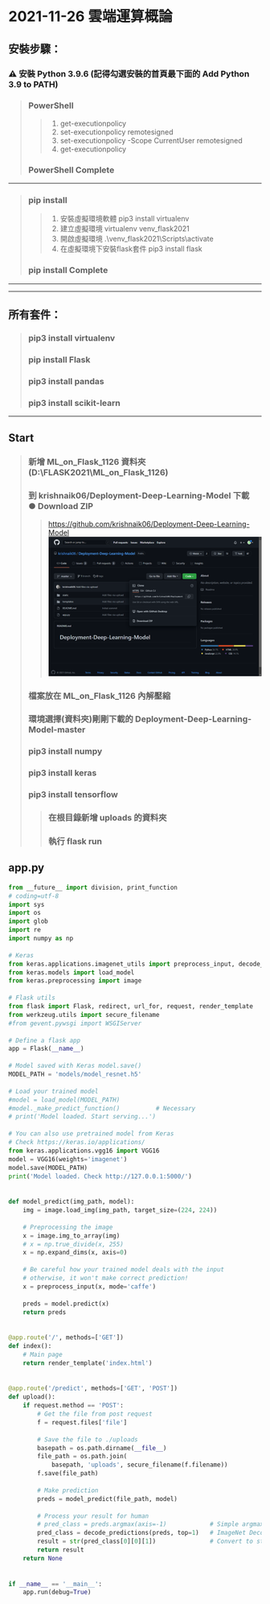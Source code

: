 # 2021-11-26 雲端運算概論
## 安裝步驟：
###  ⚠ 安裝 Python 3.9.6 (記得勾選安裝的首頁最下面的 Add Python 3.9 to PATH)
> ###  PowerShell
>> 1. get-executionpolicy
>> 2. set-executionpolicy remotesigned
>> 3. set-executionpolicy -Scope CurrentUser remotesigned
>> 4. get-executionpolicy 
> ### PowerShell Complete
---
> ### pip install
>> 1. 安裝虛擬環境軟體 pip3 install virtualenv  
>> 2. 建立虛擬環境 virtualenv venv_flask2021
>> 3. 開啟虛擬環境 .\venv_flask2021\Scripts\activate
>> 4. 在虛擬環境下安裝flask套件 pip3 install flask
> ### pip install Complete
---
---
## 所有套件：
> ### pip3 install virtualenv
> ### pip install Flask
> ### pip3 install pandas
> ### pip3 install scikit-learn
---
## Start
> ### 新增 ML_on_Flask_1126 資料夾 (D:\FLASK2021\ML_on_Flask_1126)
> ### 到 krishnaik06/Deployment-Deep-Learning-Model 下載 <br> ● Download ZIP
>> https://github.com/krishnaik06/Deployment-Deep-Learning-Model
![Download](https://github.com/ChengHan16/Cs4high_4080E036/blob/master/%E9%9B%B2%E7%AB%AF%E9%81%8B%E7%AE%97%E6%A6%82%E8%AB%96%E3%80%8A110-1%E3%80%8B/%E3%80%8A6%E3%80%8B2021-11-26/Image/%E4%B8%8B%E8%BC%89%20Deployment-Deep-Learning-Model-master.PNG)
> ### 檔案放在 ML_on_Flask_1126 內解壓縮
> ### 環境選擇(資料夾)剛剛下載的 Deployment-Deep-Learning-Model-master 
> ### pip3 install numpy
> ### pip3 install keras
> ### pip3 install tensorflow
>> ### 在根目錄新增 uploads 的資料夾
>> ### 執行 flask run
## app.py
```py
from __future__ import division, print_function
# coding=utf-8
import sys
import os
import glob
import re
import numpy as np

# Keras
from keras.applications.imagenet_utils import preprocess_input, decode_predictions
from keras.models import load_model
from keras.preprocessing import image

# Flask utils
from flask import Flask, redirect, url_for, request, render_template
from werkzeug.utils import secure_filename
#from gevent.pywsgi import WSGIServer

# Define a flask app
app = Flask(__name__)

# Model saved with Keras model.save()
MODEL_PATH = 'models/model_resnet.h5'

# Load your trained model
#model = load_model(MODEL_PATH)
#model._make_predict_function()          # Necessary
# print('Model loaded. Start serving...')

# You can also use pretrained model from Keras
# Check https://keras.io/applications/
from keras.applications.vgg16 import VGG16
model = VGG16(weights='imagenet')
model.save(MODEL_PATH)
print('Model loaded. Check http://127.0.0.1:5000/')


def model_predict(img_path, model):
    img = image.load_img(img_path, target_size=(224, 224))

    # Preprocessing the image
    x = image.img_to_array(img)
    # x = np.true_divide(x, 255)
    x = np.expand_dims(x, axis=0)

    # Be careful how your trained model deals with the input
    # otherwise, it won't make correct prediction!
    x = preprocess_input(x, mode='caffe')

    preds = model.predict(x)
    return preds


@app.route('/', methods=['GET'])
def index():
    # Main page
    return render_template('index.html')


@app.route('/predict', methods=['GET', 'POST'])
def upload():
    if request.method == 'POST':
        # Get the file from post request
        f = request.files['file']

        # Save the file to ./uploads
        basepath = os.path.dirname(__file__)
        file_path = os.path.join(
            basepath, 'uploads', secure_filename(f.filename))
        f.save(file_path)

        # Make prediction
        preds = model_predict(file_path, model)

        # Process your result for human
        # pred_class = preds.argmax(axis=-1)            # Simple argmax
        pred_class = decode_predictions(preds, top=1)   # ImageNet Decode
        result = str(pred_class[0][0][1])               # Convert to string
        return result
    return None


if __name__ == '__main__':
    app.run(debug=True)
```
